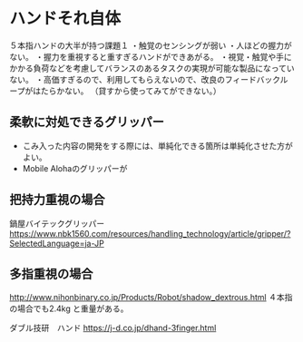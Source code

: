 # ハンドそれ自体
５本指ハンドの大半が持つ課題１
・触覚のセンシングが弱い
・人ほどの握力がない。
・握力を重視すると重すぎるハンドができあがる。
・視覚・触覚や手にかかる負荷などを考慮してバランスのあるタスクの実現が可能な製品になっていない。
・高価すぎるので、利用してもらえないので、改良のフィードバックループがはたらかない。
（貸すから使ってみてができない。）

## 柔軟に対処できるグリッパー
- こみ入った内容の開発をする際には、単純化できる箇所は単純化させた方がよい。
- Mobile Alohaのグリッパーが

## 把持力重視の場合
鍋屋バイテックグリッパー
https://www.nbk1560.com/resources/handling_technology/article/gripper/?SelectedLanguage=ja-JP


## 多指重視の場合
http://www.nihonbinary.co.jp/Products/Robot/shadow_dextrous.html
４本指の場合でも2.4kg と重量がある。

ダブル技研　ハンド
https://j-d.co.jp/dhand-3finger.html